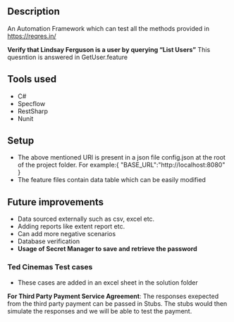 ﻿## Description
An Automation Framework which can test all the methods provided in https://reqres.in/

**Verify that Lindsay Ferguson is a user by querying “List Users”**
This quesntion is answered in GetUser.feature
## Tools used
- C#
- Specflow
- RestSharp
- Nunit
## Setup
- The above mentioned URl is present in a json file  config.json at the root of the project folder. 
For example:{ "BASE_URL":"http://localhost:8080" }
- The feature files contain data table which can be easily modified

## Future improvements
- Data sourced externally such as csv, excel etc. 
- Adding reports like extent report etc.
- Can add more negative scenarios
- Database verification 
- **Usage of Secret Manager to save and retrieve the password**

### Ted Cinemas Test cases 
- These cases are added in an excel sheet in the solution folder

**For Third Party Payment Service Agreement**: 
The responses exepected from the third party payment can be passed in Stubs. 
The stubs would then simulate the responses and we will be able to test the payment. 
